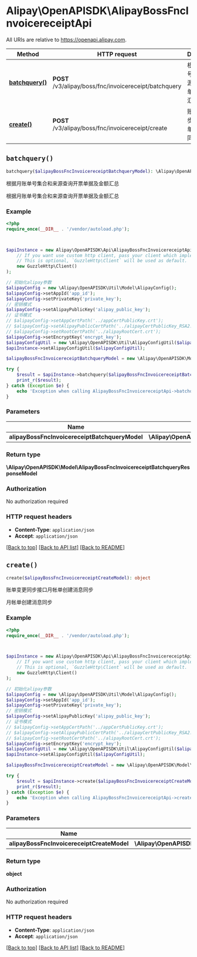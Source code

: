 # Alipay\OpenAPISDK\AlipayBossFncInvoicereceiptApi

All URIs are relative to https://openapi.alipay.com.

Method | HTTP request | Description
------------- | ------------- | -------------
[**batchquery()**](AlipayBossFncInvoicereceiptApi.md#batchquery) | **POST** /v3/alipay/boss/fnc/invoicereceipt/batchquery | 根据月账单号集合和来源查询开票单据及金额汇总
[**create()**](AlipayBossFncInvoicereceiptApi.md#create) | **POST** /v3/alipay/boss/fnc/invoicereceipt/create | 账单变更同步接口月帐单创建消息同步


## `batchquery()`

```php
batchquery($alipayBossFncInvoicereceiptBatchqueryModel): \Alipay\OpenAPISDK\Model\AlipayBossFncInvoicereceiptBatchqueryResponseModel
```

根据月账单号集合和来源查询开票单据及金额汇总

根据月账单号集合和来源查询开票单据及金额汇总

### Example

```php
<?php
require_once(__DIR__ . '/vendor/autoload.php');



$apiInstance = new Alipay\OpenAPISDK\Api\AlipayBossFncInvoicereceiptApi(
    // If you want use custom http client, pass your client which implements `GuzzleHttp\ClientInterface`.
    // This is optional, `GuzzleHttp\Client` will be used as default.
    new GuzzleHttp\Client()
);

// 初始化alipay参数
$alipayConfig = new \Alipay\OpenAPISDK\Util\Model\AlipayConfig();
$alipayConfig->setAppId('app_id');
$alipayConfig->setPrivateKey('private_key');
// 密钥模式
$alipayConfig->setAlipayPublicKey('alipay_public_key');
// 证书模式
// $alipayConfig->setAppCertPath('../appCertPublicKey.crt');
// $alipayConfig->setAlipayPublicCertPath('../alipayCertPublicKey_RSA2.crt');
// $alipayConfig->setRootCertPath('../alipayRootCert.crt');
$alipayConfig->setEncryptKey('encrypt_key');
$alipayConfigUtil = new \Alipay\OpenAPISDK\Util\AlipayConfigUtil($alipayConfig);
$apiInstance->setAlipayConfigUtil($alipayConfigUtil);

$alipayBossFncInvoicereceiptBatchqueryModel = new \Alipay\OpenAPISDK\Model\AlipayBossFncInvoicereceiptBatchqueryModel(); // \Alipay\OpenAPISDK\Model\AlipayBossFncInvoicereceiptBatchqueryModel

try {
    $result = $apiInstance->batchquery($alipayBossFncInvoicereceiptBatchqueryModel);
    print_r($result);
} catch (Exception $e) {
    echo 'Exception when calling AlipayBossFncInvoicereceiptApi->batchquery: ', $e->getMessage(), PHP_EOL;
}
```

### Parameters

Name | Type | Description  | Notes
------------- | ------------- | ------------- | -------------
 **alipayBossFncInvoicereceiptBatchqueryModel** | **\Alipay\OpenAPISDK\Model\AlipayBossFncInvoicereceiptBatchqueryModel**|  | [optional]

### Return type

**\Alipay\OpenAPISDK\Model\AlipayBossFncInvoicereceiptBatchqueryResponseModel**

### Authorization

No authorization required

### HTTP request headers

- **Content-Type**: `application/json`
- **Accept**: `application/json`

[[Back to top]](#) [[Back to API list]](../../README.md#api-endpoints)
[[Back to README]](../../README.md)

## `create()`

```php
create($alipayBossFncInvoicereceiptCreateModel): object
```

账单变更同步接口月帐单创建消息同步

月帐单创建消息同步

### Example

```php
<?php
require_once(__DIR__ . '/vendor/autoload.php');



$apiInstance = new Alipay\OpenAPISDK\Api\AlipayBossFncInvoicereceiptApi(
    // If you want use custom http client, pass your client which implements `GuzzleHttp\ClientInterface`.
    // This is optional, `GuzzleHttp\Client` will be used as default.
    new GuzzleHttp\Client()
);

// 初始化alipay参数
$alipayConfig = new \Alipay\OpenAPISDK\Util\Model\AlipayConfig();
$alipayConfig->setAppId('app_id');
$alipayConfig->setPrivateKey('private_key');
// 密钥模式
$alipayConfig->setAlipayPublicKey('alipay_public_key');
// 证书模式
// $alipayConfig->setAppCertPath('../appCertPublicKey.crt');
// $alipayConfig->setAlipayPublicCertPath('../alipayCertPublicKey_RSA2.crt');
// $alipayConfig->setRootCertPath('../alipayRootCert.crt');
$alipayConfig->setEncryptKey('encrypt_key');
$alipayConfigUtil = new \Alipay\OpenAPISDK\Util\AlipayConfigUtil($alipayConfig);
$apiInstance->setAlipayConfigUtil($alipayConfigUtil);

$alipayBossFncInvoicereceiptCreateModel = new \Alipay\OpenAPISDK\Model\AlipayBossFncInvoicereceiptCreateModel(); // \Alipay\OpenAPISDK\Model\AlipayBossFncInvoicereceiptCreateModel

try {
    $result = $apiInstance->create($alipayBossFncInvoicereceiptCreateModel);
    print_r($result);
} catch (Exception $e) {
    echo 'Exception when calling AlipayBossFncInvoicereceiptApi->create: ', $e->getMessage(), PHP_EOL;
}
```

### Parameters

Name | Type | Description  | Notes
------------- | ------------- | ------------- | -------------
 **alipayBossFncInvoicereceiptCreateModel** | **\Alipay\OpenAPISDK\Model\AlipayBossFncInvoicereceiptCreateModel**|  | [optional]

### Return type

**object**

### Authorization

No authorization required

### HTTP request headers

- **Content-Type**: `application/json`
- **Accept**: `application/json`

[[Back to top]](#) [[Back to API list]](../../README.md#api-endpoints)
[[Back to README]](../../README.md)
